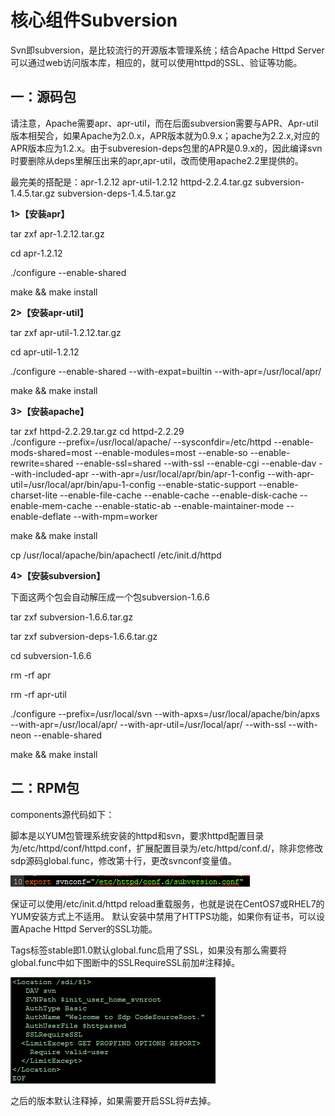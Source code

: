 # 核心组件Subversion

Svn即subversion，是比较流行的开源版本管理系统；结合Apache Httpd Server可以通过web访问版本库，相应的，就可以使用httpd的SSL、验证等功能。


## 一：源码包


请注意，Apache需要apr、apr-util，而在后面subversion需要与APR、Apr-util版本相契合，如果Apache为2.0.x，APR版本就为0.9.x；apache为2.2.x,对应的APR版本应为1.2.x。由于subveresion-deps包里的APR是0.9.x的，因此编译svn时要删除从deps里解压出来的apr,apr-util，改而使用apache2.2里提供的。

最完美的搭配是：apr-1.2.12  apr-util-1.2.12  httpd-2.2.4.tar.gz  subversion-1.4.5.tar.gz   subversion-deps-1.4.5.tar.gz


**1>【安装apr】**

tar zxf apr-1.2.12.tar.gz

cd apr-1.2.12

./configure --enable-shared 

make && make install

**2>【安装apr-util】**

tar zxf apr-util-1.2.12.tar.gz  

cd apr-util-1.2.12

./configure --enable-shared --with-expat=builtin --with-apr=/usr/local/apr/

make && make install

**3>【安装apache】**  

tar zxf httpd-2.2.29.tar.gz
cd httpd-2.2.29  
./configure --prefix=/usr/local/apache/ --sysconfdir=/etc/httpd --enable-mods-shared=most --enable-modules=most --enable-so --enable-rewrite=shared --enable-ssl=shared --with-ssl --enable-cgi --enable-dav --with-included-apr   --with-apr=/usr/local/apr/bin/apr-1-config --with-apr-util=/usr/local/apr/bin/apu-1-config --enable-static-support --enable-charset-lite --enable-file-cache --enable-cache --enable-disk-cache --enable-mem-cache --enable-static-ab --enable-maintainer-mode --enable-deflate  --with-mpm=worker

make && make install  

cp /usr/local/apache/bin/apachectl /etc/init.d/httpd

**4>【安装subversion】**

下面这两个包会自动解压成一个包subversion-1.6.6

tar zxf subversion-1.6.6.tar.gz  

tar zxf subversion-deps-1.6.6.tar.gz   

cd subversion-1.6.6

rm -rf apr  

rm -rf apr-util

./configure --prefix=/usr/local/svn --with-apxs=/usr/local/apache/bin/apxs --with-apr=/usr/local/apr/ --with-apr-util=/usr/local/apr/ --with-ssl --with-neon --enable-shared

make && make install  


## 二：RPM包

components源代码如下：

脚本是以YUM包管理系统安装的httpd和svn，要求httpd配置目录为/etc/httpd/conf/httpd.conf，扩展配置目录为/etc/httpd/conf.d/，除非您修改sdp源码global.func，修改第十行，更改svnconf变量值。

![](imgs/svnconf.png)
 
保证可以使用/etc/init.d/httpd reload重载服务，也就是说在CentOS7或RHEL7的YUM安装方式上不适用。
默认安装中禁用了HTTPS功能，如果你有证书，可以设置Apache Httpd Server的SSL功能。

Tags标签stable即1.0默认global.func启用了SSL，如果没有那么需要将global.func中如下图断中的SSLRequireSSL前加#注释掉。

 ![](imgs/svnrepo.png)
 
之后的版本默认注释掉，如果需要开启SSL将#去掉。







